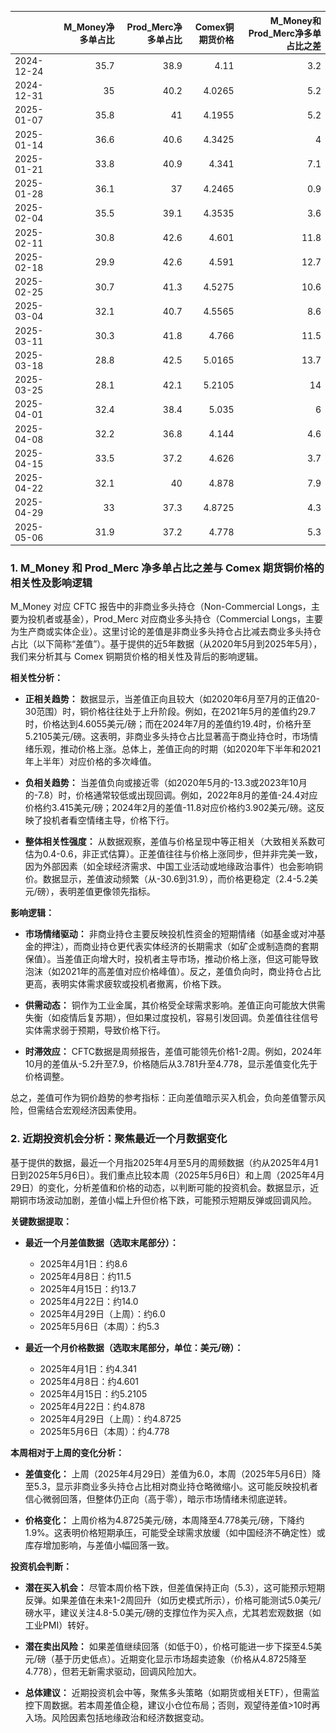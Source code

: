 |            |   M_Money净多单占比 |   Prod_Merc净多单占比 |   Comex铜期货价格 |   M_Money和Prod_Merc净多单占比之差 |
|:-----------|--------------------:|----------------------:|------------------:|-----------------------------------:|
| 2024-12-24 |                35.7 |                  38.9 |            4.11   |                                3.2 |
| 2024-12-31 |                35   |                  40.2 |            4.0265 |                                5.2 |
| 2025-01-07 |                35.8 |                  41   |            4.1955 |                                5.2 |
| 2025-01-14 |                36.6 |                  40.6 |            4.3425 |                                4   |
| 2025-01-21 |                33.8 |                  40.9 |            4.341  |                                7.1 |
| 2025-01-28 |                36.1 |                  37   |            4.2465 |                                0.9 |
| 2025-02-04 |                35.5 |                  39.1 |            4.3535 |                                3.6 |
| 2025-02-11 |                30.8 |                  42.6 |            4.601  |                               11.8 |
| 2025-02-18 |                29.9 |                  42.6 |            4.591  |                               12.7 |
| 2025-02-25 |                30.7 |                  41.3 |            4.5275 |                               10.6 |
| 2025-03-04 |                32.1 |                  40.7 |            4.5565 |                                8.6 |
| 2025-03-11 |                30.3 |                  41.8 |            4.766  |                               11.5 |
| 2025-03-18 |                28.8 |                  42.5 |            5.0165 |                               13.7 |
| 2025-03-25 |                28.1 |                  42.1 |            5.2105 |                               14   |
| 2025-04-01 |                32.4 |                  38.4 |            5.035  |                                6   |
| 2025-04-08 |                32.2 |                  36.8 |            4.144  |                                4.6 |
| 2025-04-15 |                33.5 |                  37.2 |            4.626  |                                3.7 |
| 2025-04-22 |                32.1 |                  40   |            4.878  |                                7.9 |
| 2025-04-29 |                33   |                  37.3 |            4.8725 |                                4.3 |
| 2025-05-06 |                31.9 |                  37.2 |            4.778  |                                5.3 |![图](interest_exchange.png)

### 1. M_Money 和 Prod_Merc 净多单占比之差与 Comex 期货铜价格的相关性及影响逻辑

M_Money 对应 CFTC 报告中的非商业多头持仓（Non-Commercial Longs，主要为投机者或基金），Prod_Merc 对应商业多头持仓（Commercial Longs，主要为生产商或实体企业）。这里讨论的差值是非商业多头持仓占比减去商业多头持仓占比（以下简称“差值”）。基于提供的近5年数据（从2020年5月到2025年5月），我们来分析其与 Comex 铜期货价格的相关性及背后的影响逻辑。

**相关性分析：**
- **正相关趋势：** 数据显示，当差值正向且较大（如2020年6月至7月的正值20-30范围）时，铜价格往往处于上升阶段。例如，在2021年5月的差值约29.7时，价格达到4.6055美元/磅；而在2024年7月的差值约19.4时，价格升至5.2105美元/磅。这表明，非商业多头持仓占比显著高于商业持仓时，市场情绪乐观，推动价格上涨。总体上，差值正向的时期（如2020年下半年和2021年上半年）对应价格的多次峰值。
  
- **负相关趋势：** 当差值负向或接近零（如2020年5月的-13.3或2023年10月的-7.8）时，价格通常较低或出现回调。例如，2022年8月的差值-24.4对应价格约3.415美元/磅；2024年2月的差值-11.8对应价格约3.902美元/磅。这反映了投机者看空情绪主导，价格下行。

- **整体相关性强度：** 从数据观察，差值与价格呈现中等正相关（大致相关系数可估为0.4-0.6，非正式估算）。正差值往往与价格上涨同步，但并非完美一致，因为外部因素（如全球经济需求、中国工业活动或地缘政治事件）也会影响铜价。数据显示，差值波动频繁（从-30.6到31.9），而价格更稳定（2.4-5.2美元/磅），表明差值更像领先指标。

**影响逻辑：**
- **市场情绪驱动：** 非商业持仓主要反映投机性资金的短期情绪（如基金或对冲基金的押注），而商业持仓更代表实体经济的长期需求（如矿企或制造商的套期保值）。当差值正向增大时，投机者主导市场，推动价格上涨，但这可能导致泡沫（如2021年的高差值对应价格峰值）。反之，差值负向时，商业持仓占比更高，表明实体需求疲软或投机者撤离，价格下跌。

- **供需动态：** 铜作为工业金属，其价格受全球需求影响。差值正向可能放大供需失衡（如疫情后复苏期），但如果过度投机，容易引发回调。负差值往往信号实体需求弱于预期，导致价格下行。

- **时滞效应：** CFTC数据是周频报告，差值可能领先价格1-2周。例如，2024年10月的差值从-5.2升至7.9，价格随后从3.781升至4.778，显示差值变化先于价格调整。

总之，差值可作为铜价趋势的参考指标：正向差值暗示买入机会，负向差值警示风险，但需结合宏观经济因素使用。

### 2. 近期投资机会分析：聚焦最近一个月数据变化

基于提供的数据，最近一个月指2025年4月至5月的周频数据（约从2025年4月1日到2025年5月6日）。我们重点比较本周（2025年5月6日）和上周（2025年4月29日）的变化，分析差值和价格的动态，以判断可能的投资机会。数据显示，近期铜市场波动加剧，差值小幅上升但价格下跌，可能预示短期反弹或回调风险。

**关键数据提取：**
- **最近一个月差值数据（选取末尾部分）：**
  - 2025年4月1日：约8.6
  - 2025年4月8日：约11.5
  - 2025年4月15日：约13.7
  - 2025年4月22日：约14.0
  - 2025年4月29日（上周）：约6.0
  - 2025年5月6日（本周）：约5.3

- **最近一个月价格数据（选取末尾部分，单位：美元/磅）：**
  - 2025年4月1日：约4.341
  - 2025年4月8日：约4.601
  - 2025年4月15日：约5.2105
  - 2025年4月22日：约4.878
  - 2025年4月29日（上周）：约4.8725
  - 2025年5月6日（本周）：约4.778

**本周相对于上周的变化分析：**
- **差值变化：** 上周（2025年4月29日）差值为6.0，本周（2025年5月6日）降至5.3，显示非商业多头持仓占比相对商业持仓略微缩小。这可能反映投机者信心微弱回落，但整体仍正向（高于零），暗示市场情绪未彻底逆转。
  
- **价格变化：** 上周价格为4.8725美元/磅，本周降至4.778美元/磅，下降约1.9%。这表明价格短期承压，可能受全球需求放缓（如中国经济不确定性）或库存增加影响，与差值小幅回落一致。

**投资机会判断：**
- **潜在买入机会：** 尽管本周价格下跌，但差值保持正向（5.3），这可能预示短期反弹。如果差值在未来1-2周回升（如历史模式所示），价格可能测试5.0美元/磅水平，建议关注4.8-5.0美元/磅的支撑位作为买入点，尤其若宏观数据（如工业PMI）转好。
  
- **潜在卖出风险：** 如果差值继续回落（如低于0），价格可能进一步下探至4.5美元/磅（基于历史低点）。近期变化显示市场超卖迹象（价格从4.8725降至4.778），但若无新需求驱动，回调风险加大。

- **总体建议：** 近期投资机会中等，聚焦多头策略（如期货或相关ETF），但需监控下周数据。若本周差值企稳，建议小仓位布局；否则，观望待差值>10时再入场。风险因素包括地缘政治和经济数据变动。